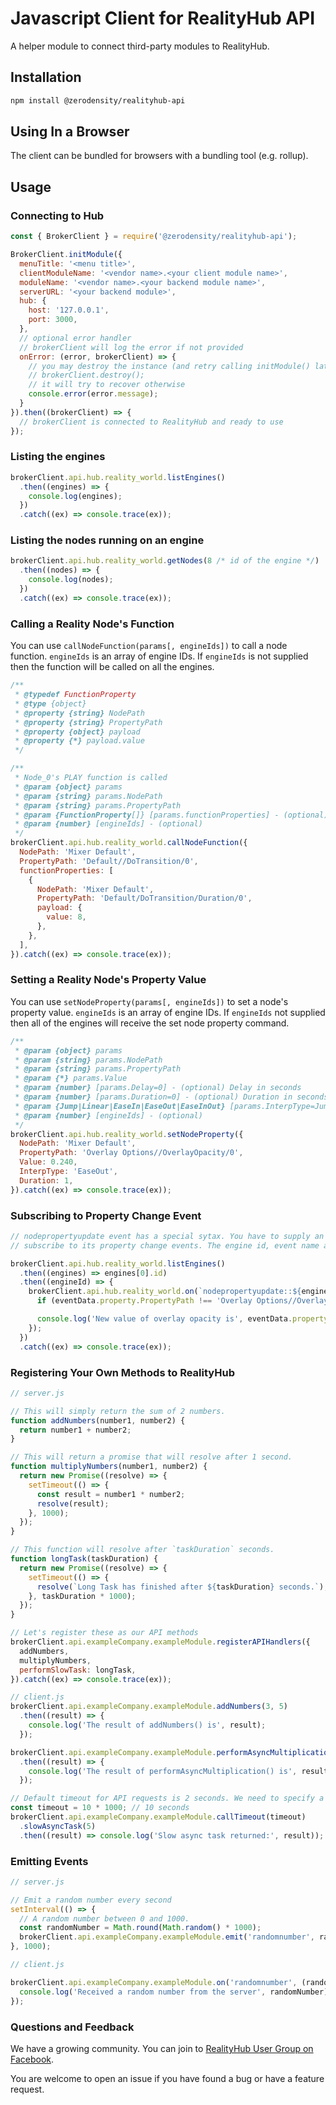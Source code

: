 # Javascript Client for RealityHub API

A helper module to connect third-party modules to RealityHub.

## Installation

```bash
npm install @zerodensity/realityhub-api
```

## Using In a Browser

The client can be bundled for browsers with a bundling tool (e.g. rollup).

## Usage

### Connecting to Hub

```js
const { BrokerClient } = require('@zerodensity/realityhub-api');

BrokerClient.initModule({
  menuTitle: '<menu title>',
  clientModuleName: '<vendor name>.<your client module name>',
  moduleName: '<vendor name>.<your backend module name>',
  serverURL: '<your backend module>',
  hub: {
    host: '127.0.0.1',
    port: 3000,
  },
  // optional error handler
  // brokerClient will log the error if not provided
  onError: (error, brokerClient) => {
    // you may destroy the instance (and retry calling initModule() later)
    // brokerClient.destroy();
    // it will try to recover otherwise
    console.error(error.message);
  }
}).then((brokerClient) => {
  // brokerClient is connected to RealityHub and ready to use
});
```

### Listing the engines

```js
brokerClient.api.hub.reality_world.listEngines()
  .then((engines) => {
    console.log(engines);
  })
  .catch((ex) => console.trace(ex));
```

### Listing the nodes running on an engine

```js
brokerClient.api.hub.reality_world.getNodes(8 /* id of the engine */)
  .then((nodes) => {
    console.log(nodes);
  })
  .catch((ex) => console.trace(ex));
```

### Calling a Reality Node's Function

You can use `callNodeFunction(params[, engineIds])` to call a node function. `engineIds` is an array
of engine IDs. If `engineIds` is not supplied then the function will be called on all the engines.

```js
/**
 * @typedef FunctionProperty
 * @type {object}
 * @property {string} NodePath
 * @property {string} PropertyPath
 * @property {object} payload
 * @property {*} payload.value
 */

/**
 * Node_0's PLAY function is called
 * @param {object} params
 * @param {string} params.NodePath
 * @param {string} params.PropertyPath
 * @param {FunctionProperty[]} [params.functionProperties] - (optional)
 * @param {number} [engineIds] - (optional)
 */ 
brokerClient.api.hub.reality_world.callNodeFunction({
  NodePath: 'Mixer Default',
  PropertyPath: 'Default//DoTransition/0',
  functionProperties: [
    {
      NodePath: 'Mixer Default',
      PropertyPath: 'Default/DoTransition/Duration/0',
      payload: {
        value: 8,
      },
    },
  ],
}).catch((ex) => console.trace(ex));
```

### Setting a Reality Node's Property Value

You can use `setNodeProperty(params[, engineIds])` to set a node's property value. `engineIds` is an
array of engine IDs. If `engineIds` not supplied then all of the engines will receive the set node
property command.

```js
/**
 * @param {object} params
 * @param {string} params.NodePath
 * @param {string} params.PropertyPath
 * @param {*} params.Value
 * @param {number} [params.Delay=0] - (optional) Delay in seconds
 * @param {number} [params.Duration=0] - (optional) Duration in seconds
 * @param {Jump|Linear|EaseIn|EaseOut|EaseInOut} [params.InterpType=Jump] - (optional)
 * @param {number} [engineIds] - (optional)
 */
brokerClient.api.hub.reality_world.setNodeProperty({
  NodePath: 'Mixer Default',
  PropertyPath: 'Overlay Options//OverlayOpacity/0',
  Value: 0.240,
  InterpType: 'EaseOut',
  Duration: 1,
}).catch((ex) => console.trace(ex));
```

### Subscribing to Property Change Event

```js
// nodepropertyupdate event has a special sytax. You have to supply an engine id and the node's path in order to
// subscribe to its property change events. The engine id, event name and node path are delitimed by 2 colons.

brokerClient.api.hub.reality_world.listEngines()
  .then((engines) => engines[0].id)
  .then((engineId) => {
    brokerClient.api.hub.reality_world.on(`nodepropertyupdate::${engineId}::Mixer_0`, (eventData) => {
      if (eventData.property.PropertyPath !== 'Overlay Options//OverlayOpacity/0') return;

      console.log('New value of overlay opacity is', eventData.property.Value);
    });
  })
  .catch((ex) => console.trace(ex));
```

### Registering Your Own Methods to RealityHub

```js
// server.js

// This will simply return the sum of 2 numbers.
function addNumbers(number1, number2) {
  return number1 + number2;
}

// This will return a promise that will resolve after 1 second.
function multiplyNumbers(number1, number2) {
  return new Promise((resolve) => {
    setTimeout(() => {
      const result = number1 * number2;
      resolve(result);
    }, 1000);
  });
}

// This function will resolve after `taskDuration` seconds.
function longTask(taskDuration) {
  return new Promise((resolve) => {
    setTimeout(() => {
      resolve(`Long Task has finished after ${taskDuration} seconds.`);
    }, taskDuration * 1000);
  });
}

// Let's register these as our API methods
brokerClient.api.exampleCompany.exampleModule.registerAPIHandlers({
  addNumbers,  
  multiplyNumbers,
  performSlowTask: longTask,
}).catch((ex) => console.trace(ex));
```

```js
// client.js
brokerClient.api.exampleCompany.exampleModule.addNumbers(3, 5)
  .then((result) => {
    console.log('The result of addNumbers() is', result);
  });

brokerClient.api.exampleCompany.exampleModule.performAsyncMultiplication(3, 5)
  .then((result) => {
    console.log('The result of performAsyncMultiplication() is', result);
  });

// Default timeout for API requests is 2 seconds. We need to specify a longer timeout for our slow async task.
const timeout = 10 * 1000; // 10 seconds
brokerClient.api.exampleCompany.exampleModule.callTimeout(timeout)
  .slowAsyncTask(5)
  .then((result) => console.log('Slow async task returned:', result));
```

### Emitting Events

```js
// server.js

// Emit a random number every second
setInterval(() => {
  // A random number between 0 and 1000.
  const randomNumber = Math.round(Math.random() * 1000);
  brokerClient.api.exampleCompany.exampleModule.emit('randomnumber', randomNumber);  
}, 1000);
```

```js
// client.js

brokerClient.api.exampleCompany.exampleModule.on('randomnumber', (randomNumber) => {
  console.log('Received a random number from the server', randomNumber);
});  
```

### Questions and Feedback

We have a growing community. You can join to [RealityHub User Group on Facebook](https://www.facebook.com/groups/realityengine).

You are welcome to open an issue if you have found a bug or have a feature request.
